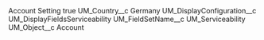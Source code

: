 <?xml version="1.0" encoding="UTF-8"?>
<CustomMetadata xmlns="http://soap.sforce.com/2006/04/metadata" xmlns:xsi="http://www.w3.org/2001/XMLSchema-instance" xmlns:xsd="http://www.w3.org/2001/XMLSchema">
    <label>Account Setting</label>
    <protected>true</protected>
    <values>
        <field>UM_Country__c</field>
        <value xsi:type="xsd:string">Germany</value>
    </values>
    <values>
        <field>UM_DisplayConfiguration__c</field>
        <value xsi:type="xsd:string">UM_DisplayFieldsServiceability</value>
    </values>
    <values>
        <field>UM_FieldSetName__c</field>
        <value xsi:type="xsd:string">UM_Serviceability</value>
    </values>
    <values>
        <field>UM_Object__c</field>
        <value xsi:type="xsd:string">Account</value>
    </values>
</CustomMetadata>
